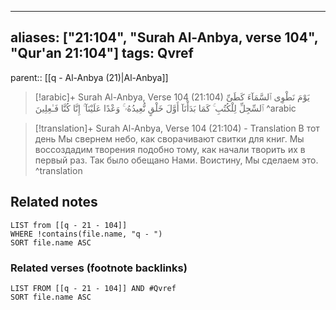 
---
aliases: ["21:104", "Surah Al-Anbya, verse 104", "Qur'an 21:104"]
tags: Qvref
---

parent:: [[q - Al-Anbya (21)|Al-Anbya]]

> [!arabic]+ Surah Al-Anbya, Verse 104 (21:104)
> <span class="quran-arabic">يَوْمَ نَطْوِى ٱلسَّمَآءَ كَطَىِّ ٱلسِّجِلِّ لِلْكُتُبِ ۚ كَمَا بَدَأْنَآ أَوَّلَ خَلْقٍ نُّعِيدُهُۥ ۚ وَعْدًا عَلَيْنَآ ۚ إِنَّا كُنَّا فَـٰعِلِينَ</span>
^arabic

> [!translation]+ Surah Al-Anbya, Verse 104 (21:104) - Translation
> В тот день Мы свернем небо, как сворачивают свитки для книг. Мы воссоздадим творения подобно тому, как начали творить их в первый раз. Так было обещано Нами. Воистину, Мы сделаем это.
^translation



## Related notes
```dataview
LIST from [[q - 21 - 104]]
WHERE !contains(file.name, "q - ")
SORT file.name ASC
```

### Related verses (footnote backlinks)
```dataview
LIST FROM [[q - 21 - 104]] AND #Qvref
SORT file.name ASC
```


